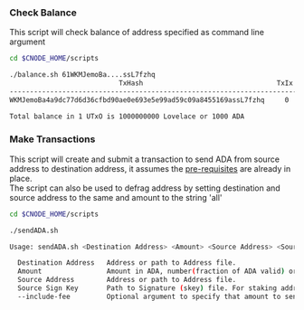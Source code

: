 ### Check Balance

This script will check balance of address specified as command line argument

``` bash
cd $CNODE_HOME/scripts

./balance.sh 61WKMJemoBa....ssL7fzhq
                           TxHash                                 TxIx        Lovelace
----------------------------------------------------------------------------------------
WKMJemoBa4a9dc77d6d36cfbd90ae0e693e5e99ad59c09a8455169assL7fzhq     0        1000000000

Total balance in 1 UTxO is 1000000000 Lovelace or 1000 ADA
```

### Make Transactions

This script will create and submit a transaction to send ADA from source address to destination address, it assumes the [pre-requisites](Common.md#dependencies-and-folder-structure-setup) are already in place.  
The script can also be used to defrag address by setting destination and source address to the same and amount to the string 'all'

``` bash
cd $CNODE_HOME/scripts

./sendADA.sh

Usage: sendADA.sh <Destination Address> <Amount> <Source Address> <Source Sign Key> [--include-fee]

  Destination Address   Address or path to Address file.
  Amount                Amount in ADA, number(fraction of ADA valid) or the string 'all'.
  Source Address        Address or path to Address file.
  Source Sign Key       Path to Signature (skey) file. For staking address payment skey is to be used.
  --include-fee         Optional argument to specify that amount to send should be reduced by fee instead of payed by sender.
```
